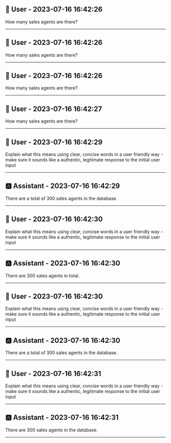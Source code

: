 
## 👤 User - 2023-07-16 16:42:26

How many sales agents are there?

---

## 👤 User - 2023-07-16 16:42:26

How many sales agents are there?

---

## 👤 User - 2023-07-16 16:42:26

How many sales agents are there?

---

## 👤 User - 2023-07-16 16:42:27

How many sales agents are there?

---

## 👤 User - 2023-07-16 16:42:29

Explain what this means using clear, concise words in a user friendly way - make sure it sounds like a authentic, legitimate response to the initial user input

---

## 🅰️ Assistant - 2023-07-16 16:42:29

There are a total of 300 sales agents in the database.

---

## 👤 User - 2023-07-16 16:42:30

Explain what this means using clear, concise words in a user friendly way - make sure it sounds like a authentic, legitimate response to the initial user input

---

## 🅰️ Assistant - 2023-07-16 16:42:30

There are 300 sales agents in total.

---

## 👤 User - 2023-07-16 16:42:30

Explain what this means using clear, concise words in a user friendly way - make sure it sounds like a authentic, legitimate response to the initial user input

---

## 🅰️ Assistant - 2023-07-16 16:42:30

There are a total of 300 sales agents in the database.

---

## 👤 User - 2023-07-16 16:42:31

Explain what this means using clear, concise words in a user friendly way - make sure it sounds like a authentic, legitimate response to the initial user input

---

## 🅰️ Assistant - 2023-07-16 16:42:31

There are 300 sales agents in the database.

---
